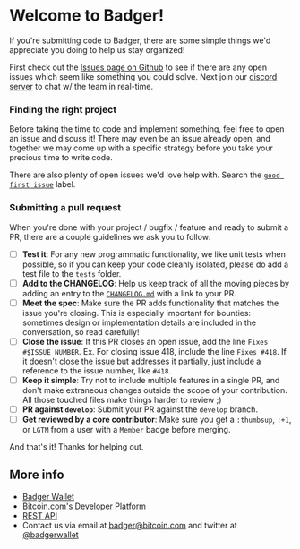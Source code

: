 # Welcome to Badger!

If you're submitting code to Badger, there are some simple things we'd appreciate you doing to help us stay organized!

First check out the [Issues page on Github](https://github.com/Bitcoin-com/badger/issues) to see if there are any open issues which seem like something you could solve. Next join our [discord server](http://geni.us/CashDev) to chat w/ the team in real-time.

### Finding the right project

Before taking the time to code and implement something, feel free to open an issue and discuss it! There may even be an issue already open, and together we may come up with a specific strategy before you take your precious time to write code.

There are also plenty of open issues we'd love help with. Search the [`good first issue`](https://github.com/Bitcoin-com/badger/issues?q=is%3Aopen+is%3Aissue+label%3A%22good+first+issue%22) label.

### Submitting a pull request

When you're done with your project / bugfix / feature and ready to submit a PR, there are a couple guidelines we ask you to follow:

- [ ] **Test it**: For any new programmatic functionality, we like unit tests when possible, so if you can keep your code cleanly isolated, please do add a test file to the `tests` folder.
- [ ] **Add to the CHANGELOG**: Help us keep track of all the moving pieces by adding an entry to the [`CHANGELOG.md`](https://github.com/Bitcoin-com/badger/blob/develop/CHANGELOG.md) with a link to your PR.
- [ ] **Meet the spec**: Make sure the PR adds functionality that matches the issue you're closing. This is especially important for bounties: sometimes design or implementation details are included in the conversation, so read carefully!
- [ ] **Close the issue**: If this PR closes an open issue, add the line `Fixes #$ISSUE_NUMBER`. Ex. For closing issue 418, include the line `Fixes #418`. If it doesn't close the issue but addresses it partially, just include a reference to the issue number, like `#418`.
- [ ] **Keep it simple**: Try not to include multiple features in a single PR, and don't make extraneous changes outside the scope of your contribution. All those touched files make things harder to review ;)
- [ ] **PR against `develop`**: Submit your PR against the `develop` branch.
- [ ] **Get reviewed by a core contributor**: Make sure you get a `:thumbsup`, `:+1`, or `LGTM` from a user with a `Member` badge before merging.

And that's it! Thanks for helping out.

## More info

- [Badger Wallet](https://badger.bitcoin.com/)
- [Bitcoin.com's Developer Platform](https://developer.bitcoin.com/)
- [REST API](https://rest.bitcoin.com/)
- Contact us via email at badger@bitcoin.com and twitter at [@badgerwallet](https://twitter.com/badgerwallet)
